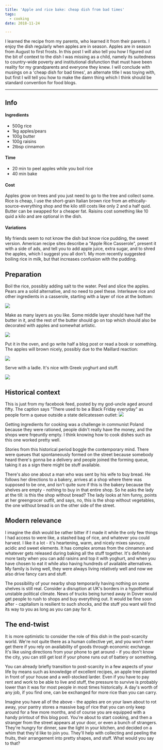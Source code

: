 ```yaml
---
title: 'Apple and rice bake: cheap dish from bad times'
tags:
  - cooking
date: 2018-11-24

---
```

I learned the recipe from my parents, who learned it from their parents. I enjoy the dish regularly when apples are in season. Apples are in season from August to first frosts. In this post I will also tell you how I figured out the bit of context to the dish I was missing as a child, namely its suitedness to country-wide poverty and institutional disfunction that must have been reality for my grandparents and everyone they knew. I will conclude with musings on a 'cheap dish for bad times', an alternate title I was toying with, but first I will tell you how to make the damn thing which I think should be standard convention for food blogs.

---
## Info
#### Ingredients
- 500g rice
- 1kg apples/pears
- 100g butter
- 100g raisins
- 2tbsp cinnamon

#### Time
- 20 min to peel apples while you boil rice 
- 40 min bake

#### Cost
Apples grow on trees and you just need to go to the tree and collect some. Rice is cheap, I use the short-grain Italian brown rice from an ethically-source-everything shop and the kilo still costs like only 2 and a half quid. Butter can be swapped for a cheaper fat. Raisins cost something like 10 quid a kilo and are optional in the dish.

#### Variations
My friends seem to not know the dish but know rice pudding, the sweet version. American recipe sites describe a "Apple Rice Casserole", present it with a side of ads, and tell you to add apple juice, extra sugar, and to shred the apples, which I suggest you all don't. My mom recently suggested boiling rice in milk, but that increases confusion with the pudding.

## Preparation
Boil the rice, possibly adding salt to the water. Peel and slice the apples. Pears are a solid alternative, and no need to peel these. Interleave rice and other ingredients in a casserole, starting with a layer of rice at the bottom:

<img src="/static/apple-rice-bake/layout.jpg">

Make as many layers as you like. Some middle layer should have half the butter in it, and the rest of the butter should go on top which should also be decorated with apples and somewhat artistic.

<img src="/static/apple-rice-bake/layout-complete.jpg">

Put it in the oven, and go write half a blog post or read a book or something. The apples will brown nicely, possibly due to the Maillard reaction:

<img src="/static/apple-rice-bake/baked.jpg">

Serve with a ladle. It's nice with Greek yoghurt and stuff.

<img src="/static/apple-rice-bake/presentation.jpg">

## Historical context

This is just from my facebook feed, posted by my god-uncle aged around fifty. The caption says "There used to be a Black Friday everyday" as people form a queue outside a state delicatessen outlet:
<img src="/static/apple-rice-bake/black-friday-everyday.jpg">

Getting ingredients for cooking was a challenge in communist Poland because they were rationed, people didn't really have the money, and the shops were frqeuntly empty. I think knowing how to cook dishes such as this one worked pretty well.

Stories from this historical period boggle the contemporary mind. There were queues that spontaneously formed on the street because somebody heard there's gonna be a delivery and people joined the forming queue, taking it as a sign there might be stuff available.
 
There's also one about a man who was sent by his wife to buy bread. He follows her directions to a bakery, arrives at a shop where there was supposed to be one, and isn't quite sure if this is the bakery because the shelves are empty - nothing to buy in that entire shop. So he asks the lady at the till: is this the shop without bread? The lady looks at him funny, points at her greengrocer outfit, and says, no, this is the shop without vegetables, the one without bread is on the other side of the street.

## Modern relevance
I imagine the dish would be rather bitter if I made it while the only few things I had access to were like, a stashed bag of rice, and whatever you could harvest. 
I like it a lot - it's heartening, warm, and nicely mixes savoury, acidic and sweet elements. It has complex aromas from the cinnamon and whatever gets released during baking all the stuff together. It's definitely more tasty when you can add raisins and top it with yoghurt, and when you have chosen to eat it while also having hundreds of available alternatives. My family is living well, they were always living relatively well and now we also drive fancy cars and stuff. 

The possibility of your nearby shop temporarily having nothing on some shelves is still real. Consider a disruption at UK's borders in a hypothetical unstable political climate. News of trucks being turned away in Dover would get people to rush to shops and buy everything out. It would be fine soon after - capitalism is resilient to such shocks, and the stuff you want will find its way to you as long as you can pay for it.

## The end-twist
It is more optimistic to consider the role of this dish in the post-scarcity world. We're not quite there as a human collective yet, and you won't ever get there if you rely on availability of goods through economic exchange. It's like using directions from your phone to get around - if you don't know the city, you can still get lost if your phone runs out of battery or something.

You can already briefly transition to post-scarcity in a few aspects of your life by means such as knowledge of excellent recipes, an apple tree planted in front of your house and a well-stocked larder. Even if you have to pay rent and work to be able to live and stuff, the pressure to survive is probably lower than it was for most people in most times historically. A day's worth of any job, if you find one, can be exchanged for more rice than you can carry.

Imagine you have all of the above - the apples are on your lawn about to rot away, your pantry stores a massive bag of rice that you can only keep around for a few more months, and of course you are equipped with a handy printout of this blog post. You're about to start cooking, and then a stranger from the street appears at your door, or even a bunch of strangers. They're hungry for dinner, saw the light in your kitchen, and decided on a whim that they'd like to join you. They'll help with collecting and peeling the fruits, their arrangement into pretty shapes, and stuff. What would you say to that?
